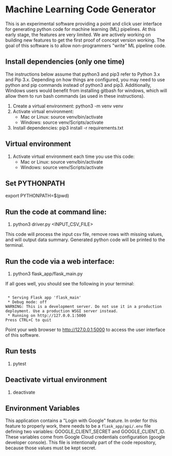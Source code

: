 # Machine Learning Code Generator
This is an experimental software providing a point and click user interface for generating python code for machine learning (ML) pipelines.
At this early stage, the features are very limited. We are actively working on building new features to get the first proof of concept
version working. The goal of this software is to allow non-programmers "write" ML pipeline code.

## Install dependencies (only one time)
The instructions below assume that python3 and pip3 refer to Python 3.x and Pip 3.x. Depending on how things are configured, you may need to use python and pip commands instead of python3 and pip3. Additionally, Windows users would benefit from installing gitbash for windows, which will allow them to run bash commands (as used in these instructions).

1. Create a virtual environment: python3 -m venv venv
2. Activate virtual environment: 
   * Mac or Linux: source venv/bin/activate
   * Windows: source venv/Scripts/activate
3. Install dependencies: pip3 install -r requirements.txt

## Virtual environment
1. Activate virtual environment each time you use this code: 
   * Mac or Linux: source venv/bin/activate
   * Windows: source venv/Scripts/activate

## Set PYTHONPATH
export PYTHONPATH=$(pwd)

## Run the code at command line:
1. python3 driver.py <INPUT_CSV_FILE>

This code will process the input csv file, remove rows with missing values, and will output
data summary. Generated python code will be printed to the terminal.

## Run the code via a web interface:
1. python3 flask_app/flask_main.py

If all goes well, you should see the following in your terminal:
<pre><code>
 * Serving Flask app 'flask_main'
 * Debug mode: off
WARNING: This is a development server. Do not use it in a production deployment. Use a production WSGI server instead.
 * Running on http://127.0.0.1:5000
Press CTRL+C to quit
</code></pre>
Point your web browser to http://127.0.0.1:5000 to access the user interface of this software.
## Run tests
1. pytest

## Deactivate virtual environment
1. deactivate

## Environment Variables
This application contains a "Login with Google" feature. In order for this feature to properly work, there needs to be a <code>flask_app/api/.env</code> file defining two variables: GOOGLE_CLIENT_SECRET and GOOGLE_CLIENT_ID. These variables come from Google Cloud credentials configuration (google developer console). This file is intentionally part of the code repository, because those values must be kept secret.
